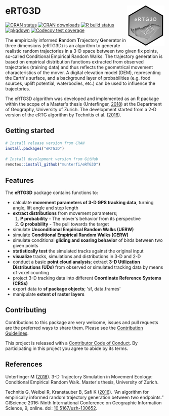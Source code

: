 # eRTG3D <img src="man/figures/logo.png" align="right" alt="" width="120" />

<!-- badges: start -->

[![CRAN status](https://www.r-pkg.org/badges/version/eRTG3D)](https://CRAN.R-project.org/package=eRTG3D)
[![CRAN downloads](https://cranlogs.r-pkg.org/badges/last-month/eRTG3D?color=brightgreen)](https://CRAN.R-project.org/package=eRTG3D)
[![R build status](https://github.com/munterfi/eRTG3D/workflows/R-CMD-check/badge.svg)](https://github.com/munterfi/eRTG3D/actions)
[![pkgdown](https://github.com/munterfi/eRTG3D/workflows/pkgdown/badge.svg)](https://github.com/munterfi/eRTG3D/actions)
[![Codecov test coverage](https://codecov.io/gh/munterfi/eRTG3D/branch/master/graph/badge.svg)](https://codecov.io/gh/munterfi/eRTG3D?branch=master)

<!-- badges: end -->

The **e**mpirically informed **R**andom **T**rajectory **G**enerator in three dimensions (eRTG3D)
is an algorithm to generate realistic random trajectories in a 3-D space
between two given fix points, so-called Conditional Empirical Random Walks. The trajectory generation is based on empirical distribution functions extracted from observed trajectories (training data) and thus reflects the geometrical movement characteristics of the mover. A digital elevation model (DEM), representing the Earth's surface, and a background layer of probabilities (e.g. food sources, uplift potential, waterbodies, etc.) can be used to influence the trajectories.

The eRTG3D algorithm was developed and implemented as an R package within the scope of a Master's thesis (Unterfinger, [2018](https://www.geo.uzh.ch/dam/jcr:6194e41e-055c-4635-9807-53c5a54a3be7/MasterThesis_Unterfinger_2018.pdf)) at the Department of Geography, University of Zurich. The development started from a 2-D version of the eRTG algorithm by Technitis et al. ([2016](https://doi.org/10.5167/uzh-130652)).

## Getting started

```r
# Install release version from CRAN
install.packages("eRTG3D")

# Install development version from GitHub
remotes::install_github("munterfi/eRTG3D")
```

## Features

The **eRTG3D** package contains functions to:

* calculate **movement parameters of 3-D GPS tracking data**, turning angle, lift angle and step length
* **extract distributions** from movement parameters;
  1. **P probability** - The mover's behavior from its perspective
  2. **Q probability** - The pull towards the target
* simulate **Unconditional Empirical Random Walks (UERW)**
* simulate **Conditional Empirical Random Walks (CERW)**
* simulate conditional **gliding and soaring behavior** of birds between two given points
* **statistically test** the simulated tracks against the original input
* **visualize** tracks, simulations and distributions in 3-D and 2-D
* conduct a basic **point cloud analysis**; extract **3-D Utilization Distributions (UDs)** from observed or simulated tracking data by means of voxel counting
* project 3-D tracking data into different **Coordinate Reference Systems (CRSs)**
* export data to **sf package objects**; 'sf, data.frames'
* manipulate **extent of raster layers**

## Contributing

Contributions to this package are very welcome, issues and pull requests are the preferred ways to share them. Please see the [Contribution Guidelines](https://github.com/munterfi/eRTG3D/blob/master/.github/CONTRIBUTING.md).

This project is released with a [Contributor Code of Conduct](https://github.com/munterfi/eRTG3D/blob/master/.github/CODE_OF_CONDUCT.md). By participating in this project you agree to abide by its terms.

## References

Unterfinger M ([2018](https://www.geo.uzh.ch/dam/jcr:6194e41e-055c-4635-9807-53c5a54a3be7/MasterThesis_Unterfinger_2018.pdf)). 3-D Trajectory Simulation in Movement Ecology: Conditional Empirical Random Walk. Master's thesis, University of Zurich.

Technitis G, Weibel R, Kranstauber B, Safi K ([2016](https://doi.org/10.5167/uzh-130652)). “An algorithm for empirically informed random trajectory generation between two endpoints.” GIScience 2016: Ninth International Conference on Geographic Information Science, 9, online. doi: [10.5167/uzh-130652](https://doi.org/10.5167/uzh-130652).
